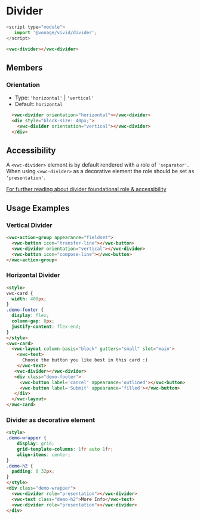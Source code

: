 # Divider

```js
<script type="module">
   import '@vonage/vivid/divider';
</script>
```
```html preview
<vwc-divider></vwc-divider>
```
## Members
### Orientation

- Type: `'horizontal'` | `'vertical'` 
- Default: `horizontal`

```html preview blocks
  <vwc-divider orientation="horizontal"></vwc-divider>
  <div style="block-size: 40px;">
    <vwc-divider orientation="vertical"></vwc-divider>
  </div>
```

## Accessibility
A `<vwc-divider>` element is by default rendered with a role of `'separator'`.  
When using `<vwc-divider>` as a decorative element the role should be set as `'presentation'`.

[For further reading about divider foundational role & accessibility](https://w3c.github.io/aria/#separator)


## Usage Examples
### Vertical Divider
```html preview
<vwc-action-group appearance="fieldset">
  <vwc-button icon="transfer-line"></vwc-button>
  <vwc-divider orientation="vertical"></vwc-divider>
  <vwc-button icon="compose-line"></vwc-button>
</vwc-action-group>
```
### Horizontal Divider
```html preview
<style>
vwc-card {
  width: 400px;
}
.demo-footer {
  display: flex;
  column-gap: 8px;
  justify-content: flex-end;
}
</style>
<vwc-card>
  <vwc-layout column-basis="block" gutters="small" slot="main">
    <vwc-text>
      Choose the button you like best in this card :)
    </vwc-text>
   <vwc-divider></vwc-divider>
   <div class="demo-footer">
     <vwc-button label='cancel' appearance='outlined'></vwc-button>
     <vwc-button label='Submit' appearance='filled'></vwc-button>
   </div>
  </vwc-layout>
</vwc-card>
```

### Divider as decorative element

```html preview
<style>
.demo-wrapper {
    display: grid;
    grid-template-columns: 1fr auto 1fr;
    align-items: center;
}
.demo-h2 {
  padding: 0 32px;
}
</style>
<div class="demo-wrapper">
  <vwc-divider role="presentation"></vwc-divider>
  <vwc-text class="demo-h2">More Info</vwc-text>
  <vwc-divider role="presentation"></vwc-divider>
</div>
   
```
